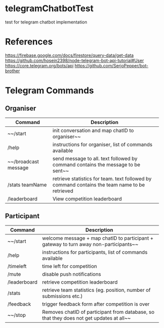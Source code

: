 # telegramChatbotTest
test for telegram chatbot implementation

# References
https://firebase.google.com/docs/firestore/query-data/get-data
https://github.com/hosein2398/node-telegram-bot-api-tutorial#User
https://core.telegram.org/bots/api
https://github.com/SerjoPepper/bot-brother

# Telegram Commands
## Organiser

| Command  | Description |
| ------------- | ------------- |
| ~~/start | init conversation and map chatID to organiser~~  |
| /help  | instructions for organiser, list of commands available  |
| ~~/broadcast message  | send message to all. text followed by command contains the message to be sent~~  |
| /stats teamName  | retrieve statistics for team. text followed by command contains the team name to be retrieved  |
| /leaderboard  | View competition leaderboard  |

## Participant

| Command  | Description |
| ------------- | ------------- |
| ~~/start  | welcome message + map chatID to participant + gateway to turn away non-participants~~  |
| /help  | instructions for participants, list of commands available  |
| /timeleft  | time left for competition  |
| /mute  | disable push notifications  |
| /leaderboard  | retrieve competition leaderboard  |
| /stats  | retrieve team statistics (eg. position, number of submissions etc.)  |
| /feedback  | trigger feedback form after competition is over  |
| ~~/stop | Removes chatID of participant from database, so that they does not get updates at all~~ |
